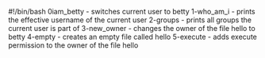 #!/bin/bash
0iam_betty - switches current user to betty
1-who_am_i - prints the effective username of the current user
2-groups - prints all groups the current user is part of
3-new_owner - changes the owner of the file hello to betty
4-empty - creates an empty file called hello
5-execute - adds execute permission to the owner of the file hello

